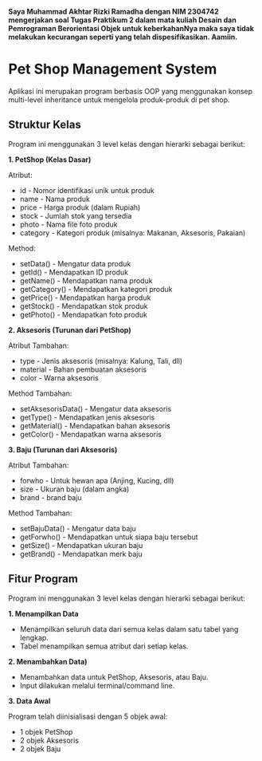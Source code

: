 **Saya Muhammad Akhtar Rizki Ramadha dengan NIM 2304742 mengerjakan soal Tugas Praktikum 2 dalam mata 
kuliah Desain dan Pemrograman Berorientasi Objek untuk keberkahanNya maka saya tidak melakukan 
kecurangan seperti yang telah dispesifikasikan. Aamiin.**

# Pet Shop Management System

Aplikasi ini merupakan program berbasis OOP yang menggunakan konsep multi-level inheritance untuk mengelola produk-produk di pet shop.

## Struktur Kelas
Program ini menggunakan 3 level kelas dengan hierarki sebagai berikut:

**1. PetShop (Kelas Dasar)**

Atribut:

- id - Nomor identifikasi unik untuk produk
- name - Nama produk
- price - Harga produk (dalam Rupiah)
- stock - Jumlah stok yang tersedia
- photo - Nama file foto produk
- category - Kategori produk (misalnya: Makanan, Aksesoris, Pakaian)

Method:
- setData() - Mengatur data produk
- getId() - Mendapatkan ID produk
- getName() - Mendapatkan nama produk
- getCategory() - Mendapatkan kategori produk
- getPrice() - Mendapatkan harga produk
- getStock() - Mendapatkan stok produk
- getPhoto() - Mendapatkan foto produk
    
**2. Aksesoris (Turunan dari PetShop)**

Atribut Tambahan:
- type - Jenis aksesoris (misalnya: Kalung, Tali, dll)
- material - Bahan pembuatan aksesoris
- color - Warna aksesoris

Method Tambahan:
- setAksesorisData() - Mengatur data aksesoris
- getType() - Mendapatkan jenis aksesoris
- getMaterial() - Mendapatkan bahan aksesoris
- getColor() - Mendapatkan warna aksesoris 

**3. Baju (Turunan dari Aksesoris)**

Atribut Tambahan:
- forwho - Untuk hewan apa (Anjing, Kucing, dll)
- size - Ukuran baju (dalam angka)
- brand - brand baju

Method Tambahan:
- setBajuData() - Mengatur data baju
- getForwho() - Mendapatkan untuk siapa baju tersebut
- getSize() - Mendapatkan ukuran baju
- getBrand() - Mendapatkan merk baju

## Fitur Program
Program ini menggunakan 3 level kelas dengan hierarki sebagai berikut:

**1. Menampilkan Data**

- Menampilkan seluruh data dari semua kelas dalam satu tabel yang lengkap.
- Tabel menampilkan semua atribut dari setiap kelas.
    
**2. Menambahkan Data)**

- Menambahkan data untuk PetShop, Aksesoris, atau Baju.
- Input dilakukan melalui terminal/command line.

**3. Data Awal**

Program telah diinisialisasi dengan 5 objek awal:
- 1 objek PetShop
- 2 objek Aksesoris
- 2 objek Baju
